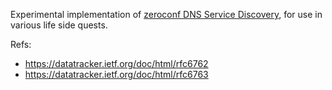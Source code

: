 Experimental implementation of [zeroconf DNS Service
Discovery](https://en.wikipedia.org/wiki/Zero-configuration_networking#DNS-based_service_discovery),
for use in various life side quests.

Refs:  
* https://datatracker.ietf.org/doc/html/rfc6762  
* https://datatracker.ietf.org/doc/html/rfc6763
